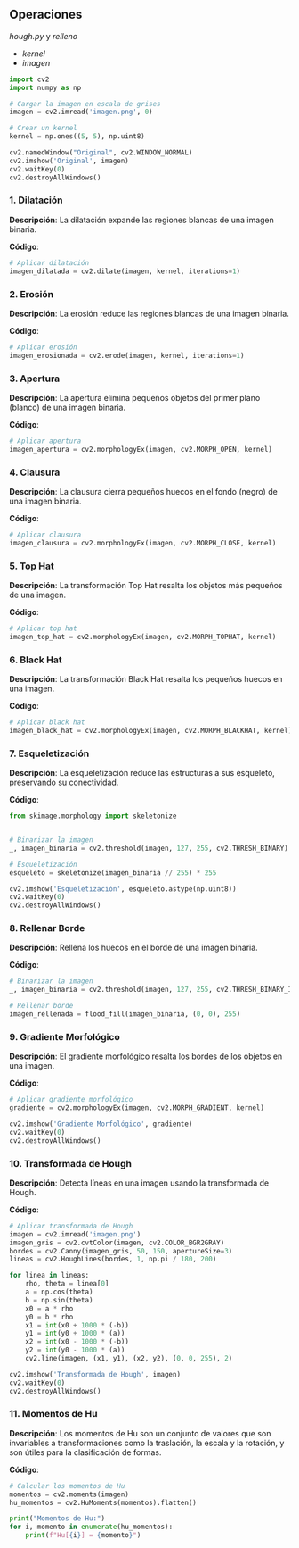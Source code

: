 ## Operaciones
*hough.py* y *relleno*

- *kernel*
- *imagen*

```python
import cv2
import numpy as np

# Cargar la imagen en escala de grises
imagen = cv2.imread('imagen.png', 0)

# Crear un kernel
kernel = np.ones((5, 5), np.uint8)

cv2.namedWindow("Original", cv2.WINDOW_NORMAL)
cv2.imshow('Original', imagen)
cv2.waitKey(0)
cv2.destroyAllWindows()
```
### 1. Dilatación
**Descripción**: La dilatación expande las regiones blancas de una imagen binaria.

**Código**:
```python
# Aplicar dilatación
imagen_dilatada = cv2.dilate(imagen, kernel, iterations=1)
```

### 2. Erosión
**Descripción**: La erosión reduce las regiones blancas de una imagen binaria.

**Código**:
```python
# Aplicar erosión
imagen_erosionada = cv2.erode(imagen, kernel, iterations=1)
```

### 3. Apertura
**Descripción**: La apertura elimina pequeños objetos del primer plano (blanco) de una imagen binaria.

**Código**:
```python
# Aplicar apertura
imagen_apertura = cv2.morphologyEx(imagen, cv2.MORPH_OPEN, kernel)
```

### 4. Clausura
**Descripción**: La clausura cierra pequeños huecos en el fondo (negro) de una imagen binaria.

**Código**:
```python
# Aplicar clausura
imagen_clausura = cv2.morphologyEx(imagen, cv2.MORPH_CLOSE, kernel)
```

### 5. Top Hat
**Descripción**: La transformación Top Hat resalta los objetos más pequeños de una imagen.

**Código**:
```python
# Aplicar top hat
imagen_top_hat = cv2.morphologyEx(imagen, cv2.MORPH_TOPHAT, kernel)
```

### 6. Black Hat
**Descripción**: La transformación Black Hat resalta los pequeños huecos en una imagen.

**Código**:
```python
# Aplicar black hat
imagen_black_hat = cv2.morphologyEx(imagen, cv2.MORPH_BLACKHAT, kernel)
```

### 7. Esqueletización
**Descripción**: La esqueletización reduce las estructuras a sus esqueleto, preservando su conectividad.

**Código**:
```python
from skimage.morphology import skeletonize


# Binarizar la imagen
_, imagen_binaria = cv2.threshold(imagen, 127, 255, cv2.THRESH_BINARY)

# Esqueletización
esqueleto = skeletonize(imagen_binaria // 255) * 255

cv2.imshow('Esqueletización', esqueleto.astype(np.uint8))
cv2.waitKey(0)
cv2.destroyAllWindows()
```

### 8. Rellenar Borde
**Descripción**: Rellena los huecos en el borde de una imagen binaria.

**Código**:
```python
# Binarizar la imagen
_, imagen_binaria = cv2.threshold(imagen, 127, 255, cv2.THRESH_BINARY_INV)

# Rellenar borde
imagen_rellenada = flood_fill(imagen_binaria, (0, 0), 255)
```

### 9. Gradiente Morfológico
**Descripción**: El gradiente morfológico resalta los bordes de los objetos en una imagen.

**Código**:
```python
# Aplicar gradiente morfológico
gradiente = cv2.morphologyEx(imagen, cv2.MORPH_GRADIENT, kernel)

cv2.imshow('Gradiente Morfológico', gradiente)
cv2.waitKey(0)
cv2.destroyAllWindows()
```

### 10. Transformada de Hough
**Descripción**: Detecta líneas en una imagen usando la transformada de Hough.

**Código**:
```python
# Aplicar transformada de Hough
imagen = cv2.imread('imagen.png')
imagen_gris = cv2.cvtColor(imagen, cv2.COLOR_BGR2GRAY)
bordes = cv2.Canny(imagen_gris, 50, 150, apertureSize=3)
lineas = cv2.HoughLines(bordes, 1, np.pi / 180, 200)

for linea in lineas:
    rho, theta = linea[0]
    a = np.cos(theta)
    b = np.sin(theta)
    x0 = a * rho
    y0 = b * rho
    x1 = int(x0 + 1000 * (-b))
    y1 = int(y0 + 1000 * (a))
    x2 = int(x0 - 1000 * (-b))
    y2 = int(y0 - 1000 * (a))
    cv2.line(imagen, (x1, y1), (x2, y2), (0, 0, 255), 2)

cv2.imshow('Transformada de Hough', imagen)
cv2.waitKey(0)
cv2.destroyAllWindows()
```

### 11. Momentos de Hu
**Descripción**: Los momentos de Hu son un conjunto de valores que son invariables a transformaciones como la traslación, la escala y la rotación, y son útiles para la clasificación de formas.

**Código**:
```python
# Calcular los momentos de Hu
momentos = cv2.moments(imagen)
hu_momentos = cv2.HuMoments(momentos).flatten()

print("Momentos de Hu:")
for i, momento in enumerate(hu_momentos):
    print(f"Hu[{i}] = {momento}")
```
